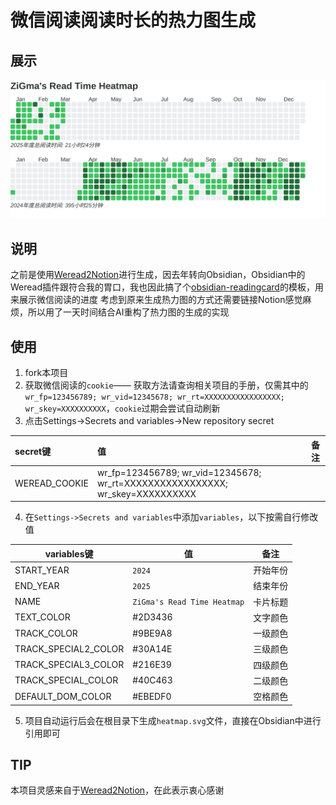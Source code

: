 # 微信阅读阅读时长的热力图生成

## 展示
<img src="https://raw.githubusercontent.com/ZiGmaX809/WereadHeatmap/main/heatmap.svg">

## 说明

之前是使用[Weread2Notion](https://github.com/malinkang/weread2notion-pro.git)进行生成，因去年转向Obsidian，Obsidian中的Weread插件跟符合我的胃口，我也因此搞了个[obsidian-readingcard](https://github.com/ZiGmaX809/obsidian-readingcard-template.git)的模板，用来展示微信阅读的进度
考虑到原来生成热力图的方式还需要链接Notion感觉麻烦，所以用了一天时间结合AI重构了热力图的生成的实现

## 使用
1. fork本项目
2. 获取微信阅读的`cookie`—— 获取方法请查询相关项目的手册，仅需其中的`wr_fp=123456789; wr_vid=12345678; wr_rt=XXXXXXXXXXXXXXXXX; wr_skey=XXXXXXXXXX`，`cookie`过期会尝试自动刷新
3. 点击Settings->Secrets and variables->New repository secret

| secret键       | 值   | 备注    |
| :------------ | :-- | ----- |
| WEREAD_COOKIE |  wr_fp=123456789; wr_vid=12345678; wr_rt=XXXXXXXXXXXXXXXXX; wr_skey=XXXXXXXXXX   |     |

4. 在`Settings->Secrets and variables`中添加`variables`，以下按需自行修改值

| variables键      | 值        | 备注                    |
| ---------------- | --------- | ----------------------- |
| START_YEAR       | `2024`    | 开始年份                 |
| END_YEAR         | `2025`    | 结束年份                 |
| NAME             | `ZiGma's Read Time Heatmap`    | 卡片标题  |
| TEXT_COLOR       | #2D3436   |  文字颜色               |
| TRACK_COLOR      | #9BE9A8   |  一级颜色              |
| TRACK_SPECIAL2_COLOR | #30A14E |  三级颜色                |
| TRACK_SPECIAL3_COLOR | #216E39 |  四级颜色              |
| TRACK_SPECIAL_COLOR | #40C463 |   二级颜色              |
| DEFAULT_DOM_COLOR | #EBEDF0 | 空格颜色                  |

5. 项目自动运行后会在根目录下生成`heatmap.svg`文件，直接在Obsidian中进行引用即可


## TIP

本项目灵感来自于[Weread2Notion](https://github.com/malinkang/weread2notion-pro.git)，在此表示衷心感谢



